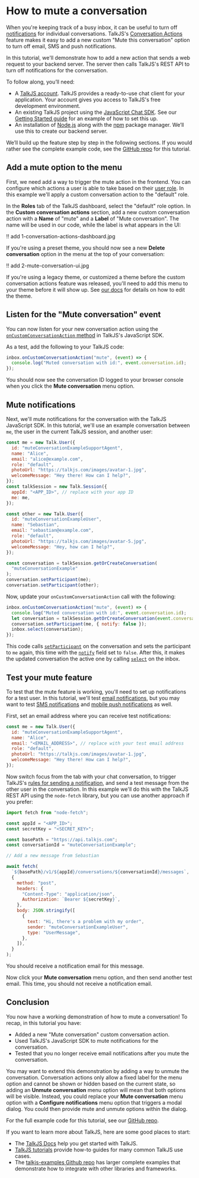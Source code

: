# How to mute a conversation

When you're keeping track of a busy inbox, it can be useful to turn off [notifications](https://talkjs.com/docs/Features/Notifications/) for individual conversations. TalkJS's [Conversation Actions](https://talkjs.com/docs/Features/Customizations/Conversation_Actions/) feature makes it easy to add a new custom "Mute this conversation" option to turn off email, SMS and push notifications.

In this tutorial, we'll demonstrate how to add a new action that sends a web request to your backend server. The server then calls TalkJS's REST API to turn off notifications for the conversation.

To follow along, you’ll need:

- A [TalkJS account](https://talkjs.com/dashboard/login). TalkJS provides a ready-to-use chat client for your application. Your account gives you access to TalkJS's free development environment.
- An existing TalkJS project using the [JavaScript Chat SDK](https://talkjs.com/docs/Reference/JavaScript_Chat_SDK/). See our [Getting Started guide](https://talkjs.com/docs/Getting_Started/) for an example of how to set this up.
- An installation of [Node.js](https://nodejs.org/) along with the [npm](https://www.npmjs.com/) package manager. We’ll use this to create our backend server.

We’ll build up the feature step by step in the following sections. If you would rather see the complete example code, see the [GitHub repo](https://github.com/talkjs/talkjs-examples/tree/master/howtos/how-to-mute-a-conversation) for this tutorial.

## Add a mute option to the menu

First, we need add a way to trigger the mute action in the frontend. You can configure which actions a user is able to take based on their [user role](https://talkjs.com/docs/Reference/Concepts/Roles/). In this example we'll apply a custom conversation action to the "default" role.

In the **Roles** tab of the TalkJS dashboard, select the "default" role option. In the **Custom conversation actions** section, add a new custom conversation action with a **Name** of "mute" and a **Label** of "Mute conversation". The name will be used in our code, while the label is what appears in the UI:

!! add 1-conversation-actions-dashboard.jpg

If you're using a preset theme, you should now see a new **Delete conversation** option in the menu at the top of your conversation:

!! add 2-mute-conversation-ui.jpg

If you're using a legacy theme, or customized a theme before the custom conversation actions feature was released, you'll need to add this menu to your theme before it will show up. See [our docs](https://talkjs.com/docs/Features/Customizations/Conversation_Actions/#the-action-menu-does-not-show-up) for details on how to edit the theme.

## Listen for the "Mute conversation" event

You can now listen for your new conversation action using the [`onCustomConversationAction` method](https://talkjs.com/docs/Reference/JavaScript_Chat_SDK/Chatbox/#Chatbox__onCustomConversationAction) in TalkJS's JavaScript SDK.

As a test, add the following to your TalkJS code:

```js
inbox.onCustomConversationAction("mute", (event) => {
  console.log("Muted conversation with id:", event.conversation.id);
});
```

You should now see the conversation ID logged to your browser console when you click the **Mute conversation** menu option.

## Mute notifications

Next, we'll mute notifications for the conversation with the TalkJS JavaScript SDK. In this tutorial, we'll use an example conversation between `me`, the user in the current TalkJS session, and another user:

```js
const me = new Talk.User({
  id: "muteConversationExampleSupportAgent",
  name: "Alice",
  email: "alice@example.com",
  role: "default",
  photoUrl: "https://talkjs.com/images/avatar-1.jpg",
  welcomeMessage: "Hey there! How can I help?",
});
const talkSession = new Talk.Session({
  appId: "<APP_ID>", // replace with your app ID
  me: me,
});

const other = new Talk.User({
  id: "muteConversationExampleUser",
  name: "Sebastian",
  email: "sebastian@example.com",
  role: "default",
  photoUrl: "https://talkjs.com/images/avatar-5.jpg",
  welcomeMessage: "Hey, how can I help?",
});

const conversation = talkSession.getOrCreateConversation(
  "muteConversationExample"
);
conversation.setParticipant(me);
conversation.setParticipant(other);
```

Now, update your `onCustomConversationAction` call with the following:

```js
inbox.onCustomConversationAction("mute", (event) => {
  console.log("Muted conversation with id:", event.conversation.id);
  let conversation = talkSession.getOrCreateConversation(event.conversation.id);
  conversation.setParticipant(me, { notify: false });
  inbox.select(conversation);
});
```

This code calls [`setParticipant`](https://talkjs.com/docs/Reference/JavaScript_Chat_SDK/ConversationBuilder/#ConversationBuilder__setParticipant) on the conversation and sets the participant to `me` again, this time with the [`notify`](https://talkjs.com/docs/Reference/Concepts/Participants/#notify) field set to `false`. After this, it makes the updated conversation the active one by calling [`select`](https://talkjs.com/docs/Reference/JavaScript_Chat_SDK/Inbox/#Inbox__select) on the inbox.

## Test your mute feature

To test that the mute feature is working, you'll need to set up notifications for a test user. In this tutorial, we'll test [email notifications](https://talkjs.com/docs/Features/Notifications/Email_Notifications/), but you may want to test [SMS notifications](https://talkjs.com/docs/Features/Notifications/SMS_Notifications/) and [mobile push notifications](https://talkjs.com/docs/Features/Notifications/Mobile_Push_Notifications/) as well.

First, set an email address where you can receive test notifications:

```js
const me = new Talk.User({
  id: "muteConversationExampleSupportAgent",
  name: "Alice",
  email: "<EMAIL_ADDRESS>", // replace with your test email address
  role: "default",
  photoUrl: "https://talkjs.com/images/avatar-1.jpg",
  welcomeMessage: "Hey there! How can I help?",
});
```

Now switch focus from the tab with your chat conversation, to trigger TalkJS's [rules for sending a notification](https://talkjs.com/docs/Features/Notifications/#when-are-notifications-sent), and send a test message from the other user in the conversation. In this example we'll do this with the TalkJS REST API using the `node-fetch` library, but you can use another approach if you prefer:

```js
import fetch from "node-fetch";

const appId = "<APP_ID>";
const secretKey = "<SECRET_KEY>";

const basePath = "https://api.talkjs.com";
const conversationId = "muteConversationExample";

// Add a new message from Sebastian

await fetch(
  `${basePath}/v1/${appId}/conversations/${conversationId}/messages`,
  {
    method: "post",
    headers: {
      "Content-Type": "application/json",
      Authorization: `Bearer ${secretKey}`,
    },
    body: JSON.stringify([
      {
        text: "Hi, there's a problem with my order",
        sender: "muteConversationExampleUser",
        type: "UserMessage",
      },
    ]),
  }
);
```

You should receive a notification email for this message.

Now click your **Mute conversation** menu option, and then send another test email. This time, you should not receive a notification email.

## Conclusion

You now have a working demonstration of how to mute a conversation! To recap, in this tutorial you have:

- Added a new "Mute conversation" custom conversation action.
- Used TalkJS's JavaScript SDK to mute notifications for the conversation.
- Tested that you no longer receive email notifications after you mute the conversation.

You may want to extend this demonstration by adding a way to unmute the conversation. Conversation actions only allow a fixed label for the menu option and cannot be shown or hidden based on the current state, so adding an **Unmute conversation** menu option will mean that both options will be visible. Instead, you could replace your **Mute conversation** menu option with a **Configure notifications** menu option that triggers a modal dialog. You could then provide mute and unmute options within the dialog.

For the full example code for this tutorial, see our [GitHub repo](https://github.com/talkjs/talkjs-examples/tree/master/howtos/how-to-mute-a-conversation).

If you want to learn more about TalkJS, here are some good places to start:

- The [TalkJS Docs](https://talkjs.com/docs/) help you get started with TalkJS.
- [TalkJS tutorials](https://talkjs.com/resources/tag/tutorials/) provide how-to guides for many common TalkJS use cases.
- The [talkjs-examples Github repo](https://github.com/talkjs/talkjs-examples) has larger complete examples that demonstrate how to integrate with other libraries and frameworks.
